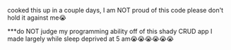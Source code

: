 cooked this up in a couple days, I am NOT proud of this code please don't hold it against me😭

***do NOT judge my programming ability off of this shady CRUD app I made largely while sleep deprived at 5 am😭😭😭😭😭😭